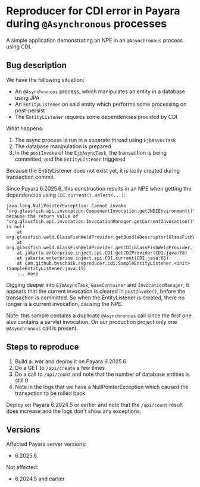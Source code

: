 # Reproducer for CDI error in Payara during `@Asynchronous` processes

A simple application demonstrating an NPE in an `@Asynchronous` process using CDI.

## Bug description

We have the following situation:

- An `@Asynchronous` process, which manipulates an entity in a database using JPA
- An `EntityListener` on said entity which performs some processing on post-persist
- The `EntityListener` requires some dependencies provided by CDI

What happens:

1. The async process is run in a separate thread using `EjbAsyncTask`
2. The database manipulation is prepared
3. In the `postInvoke` of the `EjbAsyncTask`, the transaction is being committed, and the `EntityListener` triggered

Because the EntityListener does not exist yet, it is lazily created during transaction commit.

Since Payara 6.2025.6, this construction results in an NPE when getting the dependencies using `CDI.current().select(...)`:

```
java.lang.NullPointerException: Cannot invoke "org.glassfish.api.invocation.ComponentInvocation.getJNDIEnvironment()" because the return value of "org.glassfish.api.invocation.InvocationManager.getCurrentInvocation()" is null
	at org.glassfish.weld.GlassFishWeldProvider.getBundleDescriptor(GlassFishWeldProvider.java:166)
	at org.glassfish.weld.GlassFishWeldProvider.getCDI(GlassFishWeldProvider.java:149)
	at jakarta.enterprise.inject.spi.CDI.getCDIProvider(CDI.java:78)
	at jakarta.enterprise.inject.spi.CDI.current(CDI.java:65)
	at com.github.bvschaik.reproducer.cdi.SampleEntityListener.<init>(SampleEntityListener.java:15)
    ... more
```

Digging deeper into `EjbAsyncTask`, `BaseContainer` and `InvocationManager`, it appears that the current invocation is cleared in `postInvoke()`, before the transaction is committed. So when the EntityListener is created, there no longer is a current invocation, causing the NPE.

Note: this sample contains a duplicate `@Asynchronous` call since the first one also contains a servlet invocation. On our production project only one `@Asynchronous` call is present.

## Steps to reproduce

1. Build a .war and deploy it on Payara 6.2025.6
2. Do a GET to `/api/create` a few times
3. Do a call to `/api/count` and note that the number of database entities is still 0
4. Note in the logs that we have a NullPointerException which caused the transaction to be rolled back

Deploy on Payara 6.2024.5 or earlier and note that the `/api/count` result does increase and the logs don't show any exceptions.

## Versions

Affected Payara server versions:

- 6.2025.6

Not affected:

- 6.2024.5 and earlier
